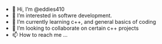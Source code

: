 - 👋 Hi, I’m @eddies410
- 👀 I’m interested in softwre development.
- 🌱 I’m currently learning c++, and general basics of coding
- 💞️ I’m looking to collaborate on certain c++ projects
- 📫 How to reach me ...

<!---
eddies410/eddies410 is a ✨ special ✨ repository because its `README.md` (this file) appears on your GitHub profile.
You can click the Preview link to take a look at your changes.
--->
